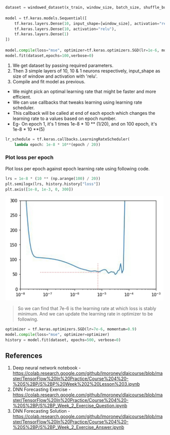 
```python
dataset = windowed_dataset(x_train, window_size, batch_size, shuffle_buffer_size)

model = tf.keras.models.Sequential([
    tf.keras.layers.Dense(10, input_shape=[window_size], activation="relu"), 
    tf.keras.layers.Dense(10, activation="relu"), 
    tf.keras.layers.Dense(1)
])

model.compile(loss="mse", optimizer=tf.keras.optimizers.SGD(lr=1e-6, momentum=0.9))
model.fit(dataset,epochs=100,verbose=0)

```
1. We get dataset by passing required parameters.
2. Then 3 simple layers of 10, 10 & 1 neurons respectively, input_shape as size of window and activation with 'relu'.
3. Compile and fit model as previous.

- We might pick an optimal learning rate that might be faster and more efficient.
- We can use callbacks that tweaks learning using learning rate scheduler.
- This callback will be called at end of each epoch which changes the learning rate to a values based on epoch number.
- Eg- On epoch 1, it's 1 times 1e-8 * 10 ** (1/20), and on 100 epoch, it's 1e-8 * 10 **(5)
```python
lr_schedule = tf.keras.callbacks.LearningRateScheduler(
    lambda epoch: 1e-8 * 10**(epoch / 20))
```

### Plot loss per epoch
Plot loss per epoch against epoch learning rate using following code.
```python
lrs = 1e-8 * (10 ** (np.arange(100) / 20))
plt.semilogx(lrs, history.history["loss"])
plt.axis([1e-8, 1e-3, 0, 300])
```
  <img src="Loss%20per%20epoch.jpg" width="500">

> So we can find that 7e-6 is the learning rate at which loss is stably minimum. And we can update the learning rate in optimizer to be following.
```python
optimizer = tf.keras.optimizers.SGD(lr=7e-6, momentum=0.9)
model.compile(loss="mse", optimizer=optimizer)
history = model.fit(dataset, epochs=500, verbose=0)
```

## References
1. Deep neural network notebook - https://colab.research.google.com/github/lmoroney/dlaicourse/blob/master/TensorFlow%20In%20Practice/Course%204%20-%20S%2BP/S%2BP%20Week%202%20Lesson%203.ipynb
2. DNN Forecasting Exercise - https://colab.research.google.com/github/lmoroney/dlaicourse/blob/master/TensorFlow%20In%20Practice/Course%204%20-%20S%2BP/S%2BP_Week_2_Exercise_Question.ipynb
3. DNN Forecasting Solution - https://colab.research.google.com/github/lmoroney/dlaicourse/blob/master/TensorFlow%20In%20Practice/Course%204%20-%20S%2BP/S%2BP_Week_2_Exercise_Answer.ipynb